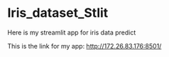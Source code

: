 # Iris_dataset_Stlit
Here is my streamlit app for iris data predict

This is the link for my app: 
http://172.26.83.176:8501/
